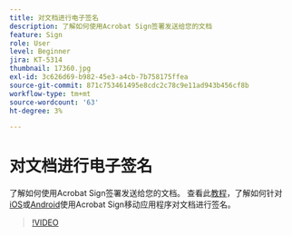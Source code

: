 ```yaml
---
title: 对文档进行电子签名
description: 了解如何使用Acrobat Sign签署发送给您的文档
feature: Sign
role: User
level: Beginner
jira: KT-5314
thumbnail: 17360.jpg
exl-id: 3c626d69-b982-45e3-a4cb-7b758175ffea
source-git-commit: 871c753461495e8cdc2c78c9e11ad943b456cf8b
workflow-type: tm+mt
source-wordcount: '63'
ht-degree: 3%

---
```


# 对文档进行电子签名

了解如何使用Acrobat Sign签署发送给您的文档。 查看此[教程](../mobile/sign-mobile.md)，了解如何针对[iOS](https://apps.apple.com/cn/app/adobe-sign/id481082197)或[Android](https://play.google.com/store/apps/details?id=com.adobe.echosign&hl=en)使用Acrobat Sign移动应用程序对文档进行签名。

>[!VIDEO](https://video.tv.adobe.com/v/3411228?quality=12&learn=on&hidetitle=true&captions=chi_hans)
